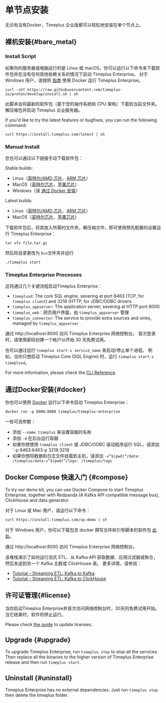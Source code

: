 # 单节点安装

无论有没有Docker，Timeplus 企业版都可以轻松地安装在单个节点上。

## 裸机安装{#bare_metal}

### Install Script

如果你的服务器或电脑运行的是 Linux 或 macOS，你可以运行以下命令来下载软件包并在没有任何其他依赖关系的情况下启动 Timeplus Enterprise。 对于 Windows 用户，请按照 [指南](#docker) 使用 Docker 运行 Timeplus Enterprise。

```shell
curl -sSf https://raw.githubusercontent.com/timeplus-io/proton/develop/install.sh | sh
```

此脚本会将最新的软件包（基于您的操作系统和 CPU 架构）下载到当前文件夹。 解压缩包并启动 Timeplus 企业服务器。

If you'd like to try the latest features or bugfixes, you can run the following command:

```shell
curl https://install.timeplus.com/latest | sh
```

### Manual Install

您也可以通过以下链接手动下载软件包：

Stable builds:

- Linux（[英特尔/AMD 芯片](https://install.timeplus.com/stable-linux-amd64.tar.gz)、[ARM 芯片](https://install.timeplus.com/stable-linux-arm64.tar.gz)）
- MacOS（[英特尔芯片](https://install.timeplus.com/stable-darwin-amd64.tar.gz)，[苹果芯片](https://install.timeplus.com/stable-darwin-arm64.tar.gz))
- Windows（请 [通过 Docker 安装](#docker)）

Latest builds:

- Linux（[英特尔/AMD 芯片](https://install.timeplus.com/latest-linux-amd64.tar.gz)、[ARM 芯片](https://install.timeplus.com/latest-linux-arm64.tar.gz)）
- MacOS（[英特尔芯片](https://install.timeplus.com/latest-darwin-amd64.tar.gz)，[苹果芯片](https://install.timeplus.com/latest-darwin-arm64.tar.gz))

下载软件包后，将其放入所需的文件夹，解压缩文件，即可使用预先配置的设置运行 Timeplus Enterprise：

```shell
tar xfv file.tar.gz
```

然后将目录更改为 `bin`文件夹并运行

```shell
./timeplus start
```

### Timeplus Enterprise Processes

这将通过几个关键流程启动Timeplus Enterprise：

- `timeplusd`: The core SQL engine, severing at port 8463 (TCP, for `timeplus client`) and 3218 (HTTP, for JDBC/ODBC drivers
- `timeplus_appserver`: The application server, severing at HTTP port 8000
- `timeplus_web`：网页用户界面，由 `timeplus_appserver` 管理
- `timeplus_connector`: The service to provide extra sources and sinks, managed by `timeplus_appserver`

通过 http://localhost:8000 访问 Timeplus Enterprise 网络控制台。 首次登录时，请使用密码创建一个帐户以开始 30 天免费试用。

也可以通过运行 `timeplus start-s service_name` 来启动/停止单个进程。 例如，当你只想启动 Timeplus Core (SQL Engine) 时，运行 `timeplus start-s timeplusd`。

For more information, please check the [CLI Reference](/cli-reference).

## 通过Docker安装{#docker}

你也可以使用 [Docker](https://www.docker.com/get-started/) 运行以下命令启动 Timeplus Enterprise：

```shell
docker run -p 8000:8000 timeplus/timeplus-enterprise
```

一些可选参数：

- 添加 `--name timeplus` 来设置容器的名称
- 添加 `-d` 在后台运行容器
- 如果你想使用 `timeplus client` 或 JDBC/ODBC 驱动程序运行 SQL，请添加 \`-p 8463:8463-p 3218:3218
- 如果你想将数据和日志文件挂载到主机，请添加 `-v”$(pwd)“/data: /timeplus/data-v”$(pwd)“/logs: /timeplus/logs`

## Docker Compose 快速入门 {#compose}

To try our demo kit, you can use Docker Compose to start Timeplus Enterprise, together with Redpanda (A Kafka API compatible message bus), ClickHouse and data generator.

对于 Linux 或 Mac 用户，请运行以下命令：

```bash
curl https://install.timeplus.com/sp-demo | sh
```

对于 Windows 用户，你可以下载包含 docker 撰写文件和引导脚本的软件包 [此处](https://timeplus.io/dist/timeplus_enterprise/sp-demo-20240522.zip)。

通过 http://localhost:8000 访问 Timeplus Enterprise 网络控制台。

该堆栈演示了如何运行流式 ETL、从 Kafka API 获取数据、应用过滤器或聚合，然后发送到另一个 Kafka 主题或 ClickHouse 表。 更多详情，请参阅：

- [Tutorial – Streaming ETL: Kafka to Kafka](/tutorial-sql-etl)
- [Tutorial – Streaming ETL: Kafka to ClickHouse](/tutorial-sql-etl-kafka-to-ch)

## 许可证管理{#license}

当你启动Timeplus Enterprise并首次访问网络控制台时，30天的免费试用开始。 当它结束时，软件将停止运行。

Please check [the guide](/server_config#license) to update licenses.

## Upgrade {#upgrade}

To upgrade Timeplus Enterprise, run `timeplus stop` to stop all the services. Then replace all the binaries to the higher version of Timeplus Enterprise release and then run `timeplus start`.

## Uninstall {#uninstall}

Timeplus Enterprise has no external dependencies. Just run `timeplus stop` then delete the timeplus folder.
